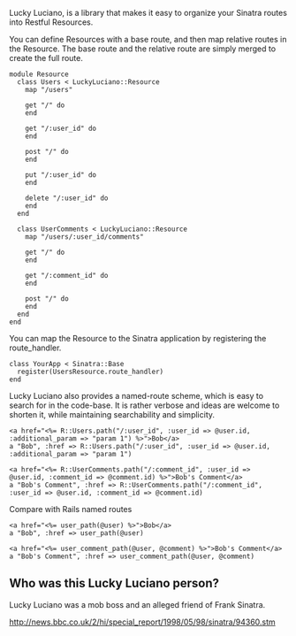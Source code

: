 Lucky Luciano, is a library that makes it easy to organize your Sinatra routes into Restful Resources.

You can define Resources with a base route, and then map relative routes in the Resource.
The base route and the relative route are simply merged to create the full route.

    module Resource
      class Users < LuckyLuciano::Resource
        map "/users"

        get "/" do
        end

        get "/:user_id" do
        end

        post "/" do
        end

        put "/:user_id" do
        end

        delete "/:user_id" do
        end
      end

      class UserComments < LuckyLuciano::Resource
        map "/users/:user_id/comments"

        get "/" do
        end

        get "/:comment_id" do
        end

        post "/" do
        end
      end
    end


You can map the Resource to the Sinatra application by registering the route_handler.

    class YourApp < Sinatra::Base
      register(UsersResource.route_handler)
    end

Lucky Luciano also provides a named-route scheme, which is easy to search for in the code-base.
It is rather verbose and ideas are welcome to shorten it, while maintaining searchability and simplicity.

    <a href="<%= R::Users.path("/:user_id", :user_id => @user.id, :additional_param => "param 1") %>">Bob</a>
    a "Bob", :href => R::Users.path("/:user_id", :user_id => @user.id, :additional_param => "param 1")

    <a href="<%= R::UserComments.path("/:comment_id", :user_id => @user.id, :comment_id => @comment.id) %>">Bob's Comment</a>
    a "Bob's Comment", :href => R::UserComments.path("/:comment_id", :user_id => @user.id, :comment_id => @comment.id)

Compare with Rails named routes

    <a href="<%= user_path(@user) %>">Bob</a>
    a "Bob", :href => user_path(@user)

    <a href="<%= user_comment_path(@user, @comment) %>">Bob's Comment</a>
    a "Bob's Comment", :href => user_comment_path(@user, @comment)

## Who was this Lucky Luciano person?

Lucky Luciano was a mob boss and an alleged friend of Frank Sinatra.

http://news.bbc.co.uk/2/hi/special_report/1998/05/98/sinatra/94360.stm
